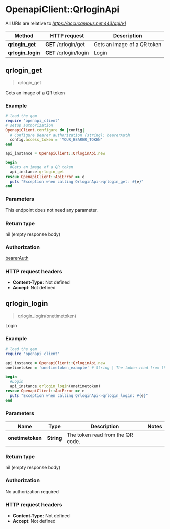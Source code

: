 # OpenapiClient::QrloginApi

All URIs are relative to *https://accucampus.net:443/api/v1*

Method | HTTP request | Description
------------- | ------------- | -------------
[**qrlogin_get**](QrloginApi.md#qrlogin_get) | **GET** /qrlogin/get | Gets an image of a QR token
[**qrlogin_login**](QrloginApi.md#qrlogin_login) | **GET** /qrlogin/login | Login



## qrlogin_get

> qrlogin_get

Gets an image of a QR token

### Example

```ruby
# load the gem
require 'openapi_client'
# setup authorization
OpenapiClient.configure do |config|
  # Configure Bearer authorization (string): bearerAuth
  config.access_token = 'YOUR_BEARER_TOKEN'
end

api_instance = OpenapiClient::QrloginApi.new

begin
  #Gets an image of a QR token
  api_instance.qrlogin_get
rescue OpenapiClient::ApiError => e
  puts "Exception when calling QrloginApi->qrlogin_get: #{e}"
end
```

### Parameters

This endpoint does not need any parameter.

### Return type

nil (empty response body)

### Authorization

[bearerAuth](../README.md#bearerAuth)

### HTTP request headers

- **Content-Type**: Not defined
- **Accept**: Not defined


## qrlogin_login

> qrlogin_login(onetimetoken)

Login

### Example

```ruby
# load the gem
require 'openapi_client'

api_instance = OpenapiClient::QrloginApi.new
onetimetoken = 'onetimetoken_example' # String | The token read from the QR code.

begin
  #Login
  api_instance.qrlogin_login(onetimetoken)
rescue OpenapiClient::ApiError => e
  puts "Exception when calling QrloginApi->qrlogin_login: #{e}"
end
```

### Parameters


Name | Type | Description  | Notes
------------- | ------------- | ------------- | -------------
 **onetimetoken** | **String**| The token read from the QR code. | 

### Return type

nil (empty response body)

### Authorization

No authorization required

### HTTP request headers

- **Content-Type**: Not defined
- **Accept**: Not defined

